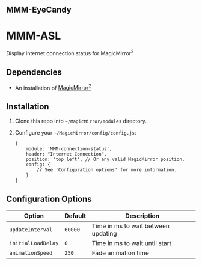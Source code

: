 ## MMM-EyeCandy
# MMM-ASL
Display internet connection status for MagicMirror<sup>2</sup>

## Dependencies
  * An installation of [MagicMirror<sup>2</sup>](https://github.com/MichMich/MagicMirror)

## Installation
 1. Clone this repo into `~/MagicMirror/modules` directory.
 2. Configure your `~/MagicMirror/config/config.js`:
 
     ```
     {
         module: 'MMM-connection-status',
         header: "Internet Connection",
         position: 'top_left', // Or any valid MagicMirror position.
         config: {
             // See 'Configuration options' for more information.
         }
     }
     ```

## Configuration Options

| **Option**         | **Default** | **Description**                     |
| ------------------ | ----------- | ----------------------------------- |
| `updateInterval`   | `60000`     | Time in ms to wait between updating |
| `initialLoadDelay` | `0`         | Time in ms to wait until start      |
| `animationSpeed`   | `250`       | Fade animation time                 |
